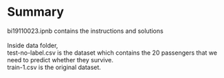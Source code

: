# Summary
<p>
bi19110023.ipnb contains the instructions and solutions<br><br>
Inside data folder, <br>
test-no-label.csv is the dataset which contains the 20 passengers that we need to predict whether they survive. <br>
train-1.csv is the original dataset. <br>
</p>
